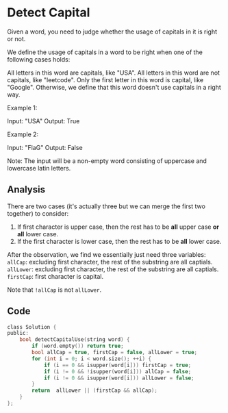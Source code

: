 # Detect Capital

Given a word, you need to judge whether the usage of capitals in it is right or not.

We define the usage of capitals in a word to be right when one of the following cases holds:

All letters in this word are capitals, like "USA".
All letters in this word are not capitals, like "leetcode".
Only the first letter in this word is capital, like "Google".
Otherwise, we define that this word doesn't use capitals in a right way.


Example 1:

Input: "USA"
Output: True


Example 2:

Input: "FlaG"
Output: False


Note: The input will be a non-empty word consisting of uppercase and lowercase latin letters.

## Analysis

There are two cases (it's actually three but we can merge the first two together) to consider:
1. If first character is upper case, then the rest has to be **all** upper case **or** **all** lower case.
2. If the first character is lower case, then the rest has to be **all** lower case.

After the observation, we find we essentially just need three variables:
`allCap`: excluding first character, the rest of the substring are all captials.
`allLower`: excluding first character, the rest of the substring are all captials.
`firstCap`: first character is capital.

Note that `!allCap` is not `allLower`.

## Code

```c
class Solution {
public:
    bool detectCapitalUse(string word) {
        if (word.empty()) return true;
        bool allCap = true, firstCap = false, allLower = true;
        for (int i = 0; i < word.size(); ++i) {
            if (i == 0 && isupper(word[i])) firstCap = true;
            if (i != 0 && !isupper(word[i])) allCap = false;
            if (i != 0 && isupper(word[i])) allLower = false;
        }
        return  allLower || (firstCap && allCap);
    }
};
```